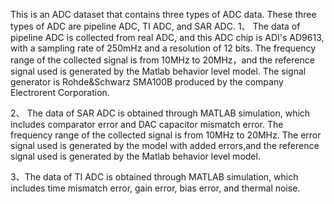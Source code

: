 This is an ADC dataset that contains three types of ADC data. These three types of ADC are pipeline ADC, TI ADC, and SAR ADC.
1、
The data of pipeline ADC is collected from real ADC, and this ADC chip is ADI's AD9613, with a sampling rate of 250mHz and a resolution of 12 bits.
The frequency range of the collected signal is from 10MHz to 20MHz，and the reference signal used is generated by the Matlab behavior level model.
The signal generator is Rohde&Schwarz SMA100B produced by the company Electrorent Corporation.

2、
The data of SAR ADC is obtained through MATLAB simulation, which includes comparator error and DAC capacitor mismatch error.
The frequency range of the collected signal is from 10MHz to 20MHz.
The error signal used is generated by the model with added errors,and the reference signal used is generated by the Matlab behavior level model.

3、The data of TI ADC is obtained through MATLAB simulation, which includes time mismatch error, gain error, bias error, and thermal noise.
